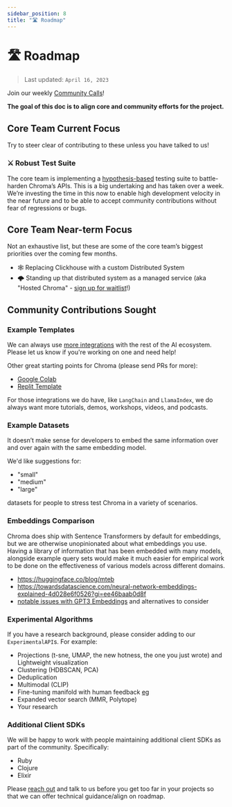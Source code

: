 ```yaml
---
sidebar_position: 8
title: "🛣️ Roadmap"
---
```


# 🛣️ Roadmap

> Last updated: `April 16, 2023`

Join our weekly [Community Calls](http://google.com/)!

**The goal of this doc is to align core and community efforts for the project.**

## Core Team Current Focus

Try to steer clear of contributing to these unless you have talked to us!

### ⚔️ Robust Test Suite

The core team is implementing a [hypothesis-based](https://hypothesis.readthedocs.io/en/latest/) testing suite to battle-harden Chroma’s APIs. This is a big undertaking and has taken over a week. We’re investing the time in this now to enable high development velocity in the near future and to be able to accept community contributions without fear of regressions or bugs.

## Core Team Near-term Focus

Not an exhaustive list, but these are some of the core team’s biggest priorities over the coming few months.

- 🕸️ Replacing Clickhouse with a custom Distributed System
- 🌩️ Standing up that distributed system as a managed service (aka "Hosted Chroma" - [sign up for waitlist](https://airtable.com/shrOAiDUtS2ILy5vZ)!)

## Community Contributions Sought

### Example Templates

We can always use [more integrations](https://docs.trychroma.com/integrations) with the rest of the AI ecosystem. Please let us know if you're working on one and need help!

Other great starting points for Chroma (please send PRs for more):
- [Google Colab](https://colab.research.google.com/drive/1QEzFyqnoFxq7LUGyP1vzR4iLt9PpCDXv?usp=sharing)
- [Replit Template](https://replit.com/@swyx/BasicChromaStarter?v=1)

For those integrations we do have, like `LangChain` and `LlamaIndex`, we do always want more tutorials, demos, workshops, videos, and podcasts.

### Example Datasets

It doesn’t make sense for developers to embed the same information over and over again with the same embedding model.

We'd like suggestions for:

- "small"
- "medium"
- "large"

datasets for people to stress test Chroma in a variety of scenarios.

### Embeddings Comparison

Chroma does ship with Sentence Transformers by default for embeddings, but we are otherwise unopinionated about what embeddings you use. Having a library of information that has been embedded with many models, alongside example query sets would make it much easier for empirical work to be done on the effectiveness of various models across different domains.

- https://huggingface.co/blog/mteb
- https://towardsdatascience.com/neural-network-embeddings-explained-4d028e6f0526?gi=ee46baab0d8f
- [notable issues with GPT3 Embeddings](https://twitter.com/Nils_Reimers/status/1487014195568775173) and alternatives to consider


### Experimental Algorithms

If you have a research background, please consider adding to our `ExperimentalAPI`s. For example:

- Projections (t-sne, UMAP, the new hotness, the one you just wrote) and Lightweight visualization
- Clustering (HDBSCAN, PCA)
- Deduplication
- Multimodal (CLIP)
- Fine-tuning manifold with human feedback [eg](https://github.com/openai/openai-cookbook/blob/main/examples/Customizing_embeddings.ipynb)
- Expanded vector search (MMR, Polytope)
- Your research

### Additional Client SDKs

We will be happy to work with people maintaining additional client SDKs as part of the community. Specifically: 

- Ruby 
- Clojure 
- Elixir

Please [reach out](https://discord.gg/MMeYNTmh3x) and talk to us before you get too far in your projects so that we can offer technical guidance/align on roadmap.
